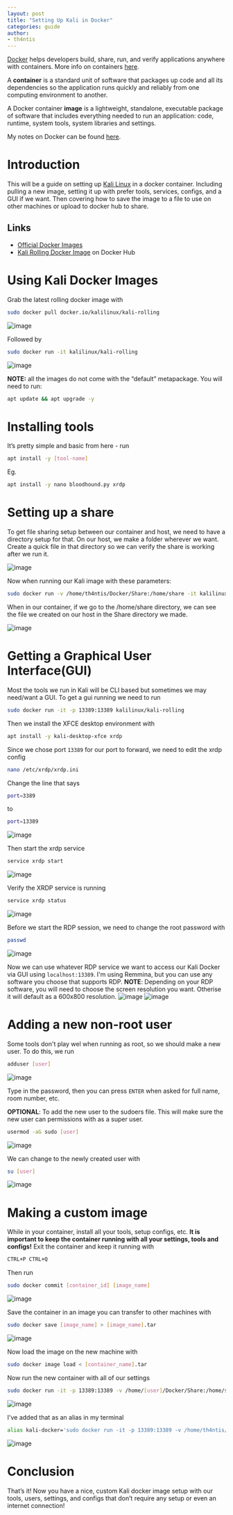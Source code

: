 ```yaml
---
layout: post
title: "Setting Up Kali in Docker"
categories: guide
author:
- th4ntis
---
```


[Docker](https://www.docker.com/) helps developers build, share, run, and verify applications anywhere with containers. More info on containers [here](https://www.docker.com/resources/what-container/).

A **container** is a standard unit of software that packages up code and all its dependencies so the application runs quickly and reliably from one computing environment to another.

A Docker container **image** is a lightweight, standalone, executable package of software that includes everything needed to run an application: code, runtime, system tools, system libraries and settings.

My notes on Docker can be found [here](https://cybersec.th4ntis.com/general-info/docker).

# Introduction
This will be a guide on setting up [Kali Linux](https://www.kali.org/) in a docker container. Including pulling a new image, setting it up with prefer tools, services, configs, and a GUI if we want. Then covering how to save the image to a file to use on other machines or upload to docker hub to share.

## Links
- [Official Docker Images](https://www.kali.org/docs/containers/official-kalilinux-docker-images/)
- [Kali Rolling Docker Image](https://hub.docker.com/r/kalilinux/kali-rolling) on Docker Hub

# Using Kali Docker Images
Grab the latest rolling docker image with
```bash
sudo docker pull docker.io/kalilinux/kali-rolling
```
![image](https://github.com/Th4ntis/th4ntis.github.io/assets/53808039/7b0c93c1-1093-4520-9916-d263a15ab181)

Followed by
```bash
sudo docker run -it kalilinux/kali-rolling
```
![image](https://github.com/Th4ntis/th4ntis.github.io/assets/53808039/d0b736c5-9f37-41c4-9ed2-f6ec7b626178)

**NOTE:** all the images do not come with the “default” metapackage. You will need to run:
```bash
apt update && apt upgrade -y
```

# Installing tools
It’s pretty simple and basic from here - run
```bash
apt install -y [tool-name]
```

Eg. 
```bash
apt install -y nano bloodhound.py xrdp
```

# Setting up a share
To get file sharing setup between our container and host, we need to have a directory setup for that. On our host, we make a folder wherever we want. Create a quick file in that directory so we can verify the share is working after we run it.

![image](https://github.com/Th4ntis/th4ntis.github.io/assets/53808039/c20295f4-803f-4a4e-9418-0b81c49d9fc3)

Now when running our Kali image with these parameters:
```bash
sudo docker run -v /home/th4ntis/Docker/Share:/home/share -it kalilinux/kali-rolling
```

When in our container, if we go to the /home/share directory, we can see the file we created on our host in the Share directory we made.

![image](https://github.com/Th4ntis/th4ntis.github.io/assets/53808039/c0041331-c9fe-4660-ad88-94f748d68981)

# Getting a Graphical User Interface(GUI)
Most the tools we run in Kali will be CLI based but sometimes we may need/want a GUI. To get a gui running we need to run
```bash
sudo docker run -it -p 13389:13389 kalilinux/kali-rolling
```

Then we install the XFCE desktop environment with
```bash
apt install -y kali-desktop-xfce xrdp
```

Since we chose port `13389` for our port to forward, we need to edit the xrdp config
```bash
nano /etc/xrdp/xrdp.ini
```

Change the line that says
```bash
port=3389
```
to
```bash
port=13389
```
![image](https://github.com/Th4ntis/th4ntis.github.io/assets/53808039/20a77e9b-2285-4110-8299-330be196c9b8)

Then start the xrdp service
```bash
service xrdp start
```
![image](https://github.com/Th4ntis/th4ntis.github.io/assets/53808039/bfccd791-cb8b-44f1-ad43-ba9c21fc4924)

Verify the XRDP service is running
```bash
service xrdp status
```
![image](https://github.com/Th4ntis/th4ntis.github.io/assets/53808039/604a1961-5349-440d-ac09-b27e15ee7509)

Before we start the RDP session, we need to change the root password with
```bash
passwd
```
![image](https://github.com/Th4ntis/th4ntis.github.io/assets/53808039/48e587bd-3f2e-468c-8bb5-c31e522a896d)

Now we can use whatever RDP service we want to access our Kali Docker via GUI using `localhost:13389`. I'm using Remmina, but you can use any software you choose that supports RDP. 
**NOTE**: Depending on your RDP software, you will need to choose the screen resolution you want. Otherise it will default as a 600x800 resolution.
![image](https://github.com/Th4ntis/th4ntis.github.io/assets/53808039/7977f8f4-f68b-49c7-a6e2-f3477caa2b61)
![image](https://github.com/Th4ntis/th4ntis.github.io/assets/53808039/d41d7f23-f5c8-45ba-b21d-2257df32a0d2)


# Adding a new non-root user
Some tools don't play wel when running as root, so we should make a new user. To do this, we run
```bash
adduser [user]
```
![image](https://github.com/Th4ntis/th4ntis.github.io/assets/53808039/8ef3220c-2ae2-4f48-b64b-c602efd47f26)

Type in the password, then you can press `ENTER` when asked for full name, room number, etc.

**OPTIONAL**: To add the new user to the sudoers file. This will make sure the new user can permissions with as a super user.
```bash
usermod -aG sudo [user]
```
![image](https://github.com/Th4ntis/th4ntis.github.io/assets/53808039/35e0553e-e1f2-4d20-8d61-4718b3adc3d3)

We can change to the newly created user with
```bash
su [user]
```
![image](https://github.com/Th4ntis/th4ntis.github.io/assets/53808039/f0909613-a81d-4a70-8f62-63d46ad9b590)

# Making a custom image
While in your container, install all your tools, setup configs, etc. **It is important to keep the container running with all your settings, tools and configs!** Exit the container and keep it running with
```bash
CTRL+P CTRL+Q
```

Then run
```bash
sudo docker commit [container_id] [image_name]
```
![image](https://github.com/Th4ntis/th4ntis.github.io/assets/53808039/2890810a-653f-4e3a-8576-afded127fea0)


Save the container in an image you can transfer to other machines with
```bash
sudo docker save [image_name] > [image_name].tar
```
![image](https://github.com/Th4ntis/th4ntis.github.io/assets/53808039/95d5cf59-a7f6-4012-b17f-758e8b5cc3d2)

Now load the image on the new machine with
```bash
sudo docker image load < [container_name].tar
```

Now run the new container with all of our settings
```bash
sudo docker run -it -p 13389:13389 -v /home/[user]/Docker/Share:/home/share [container_name]
```
![image](https://github.com/Th4ntis/th4ntis.github.io/assets/53808039/36a09698-ec4c-493e-95c3-66b1c818e24b)

I've added that as an alias in my terminal
```bash
alias kali-docker='sudo docker run -it -p 13389:13389 -v /home/th4ntis/Docker/Share:/home/share [container_name]'
```
![image](https://github.com/Th4ntis/th4ntis.github.io/assets/53808039/91430791-5cb6-4c24-99ac-0996a1558587)

# Conclusion
That’s it! Now you have a nice, custom Kali docker image setup with our tools, users, settings, and configs that don’t require any setup or even an internet connection!
